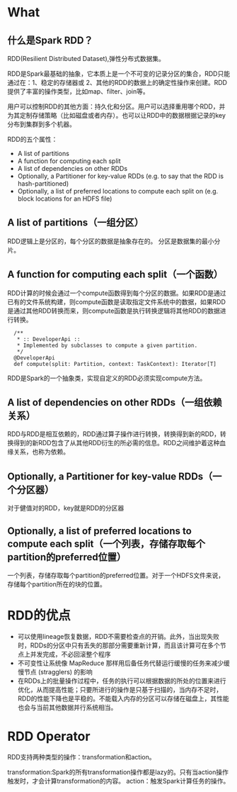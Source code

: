 # What
## 什么是Spark RDD？

RDD(Resilient Distributed Dataset),弹性分布式数据集。

RDD是Spark最基础的抽象，它本质上是一个不可变的记录分区的集合，RDD只能通过在：1、稳定的存储器或 2、其他的RDD的数据上的确定性操作来创建。RDD提供了丰富的操作类型，比如map、filter、join等。

用户可以控制RDD的其他方面：持久化和分区。用户可以选择重用哪个RDD，并为其定制存储策略（比如磁盘或者内存）。也可以让RDD中的数据根据记录的key分布到集群到多个机器。

RDD的五个属性：

- A list of partitions
- A function for computing each split
- A list of dependencies on other RDDs
- Optionally, a Partitioner for key-value RDDs (e.g. to say that the RDD is hash-partitioned)
- Optionally, a list of preferred locations to compute each split on (e.g. block locations for an HDFS file)

## A list of partitions（一组分区）
RDD逻辑上是分区的，每个分区的数据是抽象存在的。
分区是数据集的最小分片。
## A function for computing each split（一个函数）
RDD计算的时候会通过一个compute函数得到每个分区的数据。如果RDD是通过已有的文件系统构建，则compute函数是读取指定文件系统中的数据，如果RDD是通过其他RDD转换而来，则compute函数是执行转换逻辑将其他RDD的数据进行转换。
```
  /**
   * :: DeveloperApi ::
   * Implemented by subclasses to compute a given partition.
   */
  @DeveloperApi
  def compute(split: Partition, context: TaskContext): Iterator[T]
```
RDD是Spark的一个抽象类，实现自定义的RDD必须实现compute方法。
## A list of dependencies on other RDDs（一组依赖关系）
RDD与RDD是相互依赖的，RDD通过算子操作进行转换，转换得到新的RDD，转换得到的新RDD包含了从其他RDD衍生的所必需的信息。RDD之间维护着这种血缘关系，也称为依赖。
## Optionally, a Partitioner for key-value RDDs（一个分区器）
对于健值对的RDD，key就是RDD的分区器
## Optionally, a list of preferred locations to compute each split（一个列表，存储存取每个partition的preferred位置） 
一个列表，存储存取每个partition的preferred位置。对于一个HDFS文件来说，存储每个partition所在的块的位置。
# RDD的优点
- 可以使用lineage恢复数据，RDD不需要检查点的开销。此外，当出现失败时，RDDs的分区中只有丢失的那部分需要重新计算，而且该计算可在多个节点上并发完成，不必回滚整个程序
- 不可变性让系统像 MapReduce 那样用后备任务代替运行缓慢的任务来减少缓慢节点 (stragglers) 的影响
- 在RDDs上的批量操作过程中，任务的执行可以根据数据的所处的位置来进行优化，从而提高性能；只要所进行的操作是只基于扫描的，当内存不足时，RDD的性能下降也是平稳的。不能载入内存的分区可以存储在磁盘上，其性能也会与当前其他数据并行系统相当。

# RDD Operator
RDD支持两种类型的操作：transformation和action。

transformation:Spark的所有transformation操作都是lazy的。只有当action操作触发时，才会计算transformation的内容。
action：触发Spark计算任务的操作。

